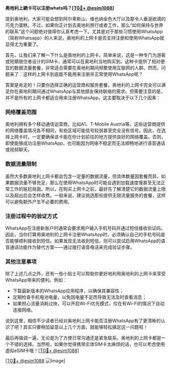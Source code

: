 **奥地利上網卡可以注册whats吗？[[TG💪+ @esim1088](https://t.me/s/esim1088)]**

提到奥地利，大家可能会想到阿尔卑斯山、维也纳金色大厅以及那令人垂涎欲滴的巧克力蛋糕。不过，如果你正计划去奥地利旅行或者工作，那么“如何保持与世界的联系”这个问题绝对值得你认真考虑一下。尤其是对于那些习惯使用WhatsApp（简称Whatsapp）的人来说，奥地利的上网卡是否支持注册和使用WhatsApp就显得尤为重要了。

首先，让我们来了解一下什么是奥地利的上网卡。简单来说，这是一种专门为游客或短期居住者设计的SIM卡，通常可以在奥地利当地购买到。这种卡提供了相对便宜的数据流量套餐，非常适合需要在奥地利期间频繁使用互联网的人群。然而，问题来了：这样的上网卡到底能不能用来注册并正常使用WhatsApp呢？

答案是肯定的！只要你选择正确的运营商和服务套餐，奥地利的上网卡完全可以满足你在奥地利期间通过WhatsApp与其他朋友保持联络的需求。但需要注意的是，并不是所有的上网卡都适合用来注册WhatsApp。这主要取决于以下几个因素：

### 网络覆盖范围
奥地利拥有多个移动通信运营商，比如A1、T-Mobile Austria等。这些运营商提供的网络覆盖情况各不相同，有些区域可能信号较弱甚至完全没有信号。因此，在选择上网卡时，一定要确保该卡能在你计划前往的地方提供良好的网络覆盖。否则，即使能够成功注册WhatsApp，也可能因为网络不稳定而无法顺畅地进行语音通话或视频聊天。

### 数据流量限制
虽然大多数奥地利上网卡都会包含一定量的数据流量，但具体数量因套餐而异。如果数据流量不够充足，那么在使用WhatsApp时可能会遇到加载速度慢甚至无法正常工作的尴尬局面。所以，在购买上网卡之前，最好先了解清楚它的数据流量上限以及超出后会怎样收费。一般来说，建议挑选那些提供无限流量服务的套餐，这样可以避免额外产生不必要的费用。

### 注册过程中的验证方式
WhatsApp在注册新账户时通常会要求用户输入手机号码并通过短信接收验证码。因此，当你打算用奥地利的上网卡注册WhatsApp时，必须确认自己的手机号码是否能够顺利接收到短信。如果发现无法收到短信，则可以尝试启用WhatsApp的语音通话功能作为替代方案——通过拨打语音电话来完成验证步骤。

### 其他注意事项
除了上述几点之外，还有一些小贴士可以帮助你更好地利用奥地利的上网卡来享受WhatsApp带来的便利。例如：
- 下载最新版本的WhatsApp应用程序，以确保其兼容性；
- 定期检查手机电池电量，以免因电量不足而导致无法及时查看消息；
- 如果担心流量消耗过快，可以开启Wi-Fi优先模式，仅在有Wi-Fi的情况下自动连接网络。

说到这里，相信不少读者已经对奥地利上网卡能否注册WhatsApp有了更清晰的认识了吧？其实只要稍加留意以上几个方面，就能够轻松搞定这一问题啦！

最后再强调一遍，无论是为了方便日常沟通还是紧急联系，奥地利的上网卡都是一个不错的选择。当然啦，如果你觉得携带实体SIM卡太麻烦的话，也可以考虑使用虚拟eSIM卡哦！[[TG💪+ @esim1088](https://t.me/s/esim1088)]

[[TG💪+ @esim1088](https://t.me/s/esim1088) ![Image](https://i.postimg.cc/4NQfJmqS/Snipaste-2025-05-13-00-14-12.png)]